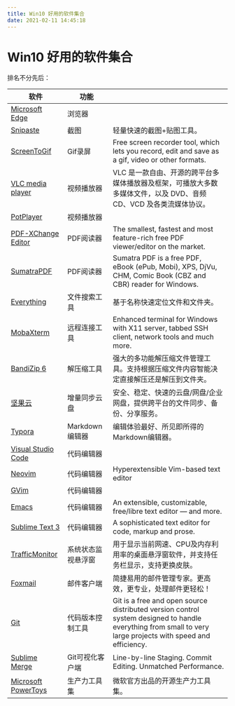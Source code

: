 ```yaml
---
title: Win10 好用的软件集合
date: 2021-02-11 14:45:18
---
```


# Win10 好用的软件集合

排名不分先后：

| 软件                                                         | 功能               |                                                              |
| ------------------------------------------------------------ | ------------------ | ------------------------------------------------------------ |
| [Microsoft Edge](https://www.microsoft.com/en-us/edge)       | 浏览器             |                                                              |
| [Snipaste](https://www.snipaste.com/)                        | 截图               | 轻量快速的截图+贴图工具。                                    |
| [ScreenToGif](https://www.screentogif.com/)                  | Gif录屏            | Free screen recorder tool, which lets you record, edit and save as a gif, video or other formats. |
| [VLC media player](https://www.videolan.org/)                | 视频播放器         | VLC 是一款自由、开源的跨平台多媒体播放器及框架，可播放大多数多媒体文件，以及 DVD、音频 CD、VCD 及各类流媒体协议。 |
| [PotPlayer](https://potplayer.daum.net/)                     | 视频播放器         |                                                              |
| [PDF-XChange Editor](https://www.tracker-software.com/product/pdf-xchange-editor) | PDF阅读器          | The smallest, fastest and most feature-rich free PDF viewer/editor on the market. |
| [SumatraPDF](https://www.sumatrapdfreader.org/free-pdf-reader.html) | PDF阅读器          | Sumatra PDF is a free PDF, eBook (ePub, Mobi), XPS, DjVu, CHM, Comic Book (CBZ and CBR) reader for Windows. |
| [Everything](https://www.voidtools.com/zh-cn/)               | 文件搜索工具       | 基于名称快速定位文件和文件夹。                               |
| [MobaXterm](https://mobaxterm.mobatek.net/)                  | 远程连接工具       | Enhanced terminal for Windows with X11 server, tabbed SSH client, network tools and much more. |
| [BandiZip 6](https://www.bandisoft.com/bandizip/old/6/)      | 解压缩工具         | 强大的多功能解压缩文件管理工具。支持根据压缩文件内容智能决定直接解压还是解压到文件夹。 |
| [坚果云](https://www.jianguoyun.com/)                        | 增量同步云盘       | 安全、稳定、快速的云盘/网盘/企业网盘，提供跨平台的文件同步、备份、分享服务。 |
| [Typora](https://typora.io/)                                 | Markdown编辑器     | 编辑体验最好、所见即所得的Markdown编辑器。                   |
| [Visual Studio Code](https://code.visualstudio.com/)         | 代码编辑器         |                                                              |
| [Neovim](https://neovim.io/)                                 | 代码编辑器         | Hyperextensible Vim-based text editor                        |
| [GVim](https://github.com/vim/vim-win32-installer/)          | 代码编辑器         |                                                              |
| [Emacs](https://www.gnu.org/software/emacs/)                 | 代码编辑器         | An extensible, customizable, free/libre text editor — and more. |
| [Sublime Text 3](https://www.sublimetext.com/3)              | 代码编辑器         | A sophisticated text editor for code, markup and prose.      |
| [TrafficMonitor](https://github.com/zhongyang219/TrafficMonitor) | 系统状态监视悬浮窗 | 用于显示当前网速、CPU及内存利用率的桌面悬浮窗软件，并支持任务栏显示，支持更换皮肤。 |
| [Foxmail](https://www.foxmail.com/)                          | 邮件客户端         | 简捷易用的邮件管理专家。更高效，更专业，处理邮件更轻松！     |
| [Git](https://git-scm.com/)                                  | 代码版本控制工具   | Git is a free and open source distributed version control system designed to handle everything from small to very large projects with speed and efficiency. |
| [Sublime Merge](https://www.sublimemerge.com/)               | Git可视化客户端    | Line-by-line Staging. Commit Editing. Unmatched Performance. |
| [Microsoft PowerToys](https://github.com/microsoft/PowerToys) | 生产力工具集       | 微软官方出品的开源生产力工具集。                             |

